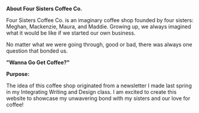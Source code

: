 **About Four Sisters Coffee Co.**

Four Sisters Coffee Co. is an imaginary coffee shop founded by four sisters: Meghan, Mackenzie, Maura, and Maddie. Growing up, we always imagined what it would be like if we started our own business. 

No matter what we were going through, good or bad, there was always one question that bonded us.

**"Wanna Go Get Coffee?"**

**Purpose:**

The idea of this coffee shop originated from a newsletter I made last spring in my Integrating Writing and Design class. I am excited to create this website to showcase my unwavering bond with my sisters and our love for coffee! 
